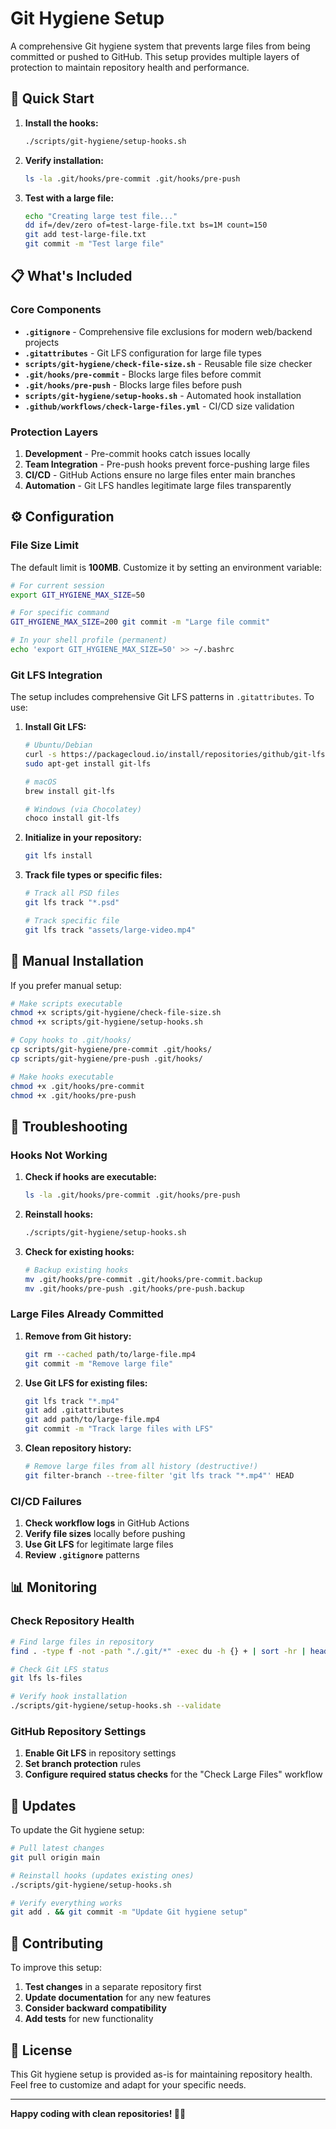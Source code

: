 # Git Hygiene Setup

A comprehensive Git hygiene system that prevents large files from being committed or pushed to GitHub. This setup provides multiple layers of protection to maintain repository health and performance.

## 🚀 Quick Start

1. **Install the hooks:**
   ```bash
   ./scripts/git-hygiene/setup-hooks.sh
   ```

2. **Verify installation:**
   ```bash
   ls -la .git/hooks/pre-commit .git/hooks/pre-push
   ```

3. **Test with a large file:**
   ```bash
   echo "Creating large test file..."
   dd if=/dev/zero of=test-large-file.txt bs=1M count=150
   git add test-large-file.txt
   git commit -m "Test large file"
   ```

## 📋 What's Included

### Core Components

- **`.gitignore`** - Comprehensive file exclusions for modern web/backend projects
- **`.gitattributes`** - Git LFS configuration for large file types
- **`scripts/git-hygiene/check-file-size.sh`** - Reusable file size checker
- **`.git/hooks/pre-commit`** - Blocks large files before commit
- **`.git/hooks/pre-push`** - Blocks large files before push
- **`scripts/git-hygiene/setup-hooks.sh`** - Automated hook installation
- **`.github/workflows/check-large-files.yml`** - CI/CD size validation

### Protection Layers

1. **Development** - Pre-commit hooks catch issues locally
2. **Team Integration** - Pre-push hooks prevent force-pushing large files
3. **CI/CD** - GitHub Actions ensure no large files enter main branches
4. **Automation** - Git LFS handles legitimate large files transparently

## ⚙️ Configuration

### File Size Limit

The default limit is **100MB**. Customize it by setting an environment variable:

```bash
# For current session
export GIT_HYGIENE_MAX_SIZE=50

# For specific command
GIT_HYGIENE_MAX_SIZE=200 git commit -m "Large file commit"

# In your shell profile (permanent)
echo 'export GIT_HYGIENE_MAX_SIZE=50' >> ~/.bashrc
```

### Git LFS Integration

The setup includes comprehensive Git LFS patterns in `.gitattributes`. To use:

1. **Install Git LFS:**
   ```bash
   # Ubuntu/Debian
   curl -s https://packagecloud.io/install/repositories/github/git-lfs/script.deb.sh | sudo bash
   sudo apt-get install git-lfs

   # macOS
   brew install git-lfs

   # Windows (via Chocolatey)
   choco install git-lfs
   ```

2. **Initialize in your repository:**
   ```bash
   git lfs install
   ```

3. **Track file types or specific files:**
   ```bash
   # Track all PSD files
   git lfs track "*.psd"

   # Track specific file
   git lfs track "assets/large-video.mp4"
   ```

## 🔧 Manual Installation

If you prefer manual setup:

```bash
# Make scripts executable
chmod +x scripts/git-hygiene/check-file-size.sh
chmod +x scripts/git-hygiene/setup-hooks.sh

# Copy hooks to .git/hooks/
cp scripts/git-hygiene/pre-commit .git/hooks/
cp scripts/git-hygiene/pre-push .git/hooks/

# Make hooks executable
chmod +x .git/hooks/pre-commit
chmod +x .git/hooks/pre-push
```

## 🚨 Troubleshooting

### Hooks Not Working

1. **Check if hooks are executable:**
   ```bash
   ls -la .git/hooks/pre-commit .git/hooks/pre-push
   ```

2. **Reinstall hooks:**
   ```bash
   ./scripts/git-hygiene/setup-hooks.sh
   ```

3. **Check for existing hooks:**
   ```bash
   # Backup existing hooks
   mv .git/hooks/pre-commit .git/hooks/pre-commit.backup
   mv .git/hooks/pre-push .git/hooks/pre-push.backup
   ```

### Large Files Already Committed

1. **Remove from Git history:**
   ```bash
   git rm --cached path/to/large-file.mp4
   git commit -m "Remove large file"
   ```

2. **Use Git LFS for existing files:**
   ```bash
   git lfs track "*.mp4"
   git add .gitattributes
   git add path/to/large-file.mp4
   git commit -m "Track large files with LFS"
   ```

3. **Clean repository history:**
   ```bash
   # Remove large files from all history (destructive!)
   git filter-branch --tree-filter 'git lfs track "*.mp4"' HEAD
   ```

### CI/CD Failures

1. **Check workflow logs** in GitHub Actions
2. **Verify file sizes** locally before pushing
3. **Use Git LFS** for legitimate large files
4. **Review `.gitignore`** patterns

## 📊 Monitoring

### Check Repository Health

```bash
# Find large files in repository
find . -type f -not -path "./.git/*" -exec du -h {} + | sort -hr | head -20

# Check Git LFS status
git lfs ls-files

# Verify hook installation
./scripts/git-hygiene/setup-hooks.sh --validate
```

### GitHub Repository Settings

1. **Enable Git LFS** in repository settings
2. **Set branch protection** rules
3. **Configure required status checks** for the "Check Large Files" workflow

## 🔄 Updates

To update the Git hygiene setup:

```bash
# Pull latest changes
git pull origin main

# Reinstall hooks (updates existing ones)
./scripts/git-hygiene/setup-hooks.sh

# Verify everything works
git add . && git commit -m "Update Git hygiene setup"
```

## 🤝 Contributing

To improve this setup:

1. **Test changes** in a separate repository first
2. **Update documentation** for any new features
3. **Consider backward compatibility**
4. **Add tests** for new functionality

## 📝 License

This Git hygiene setup is provided as-is for maintaining repository health. Feel free to customize and adapt for your specific needs.

---

**Happy coding with clean repositories! 🧹✨**
